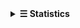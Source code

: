 <details>
  <summary><b>☰ Statistics</b></summary>
  <p align="center">
    <img src="https://github-profile-trophy.vercel.app/?username=de-soot&margin-w=12&theme=monokai" alt="de-soot's Github Trophies"/>
    <br>
    <br>
    <img src="https://github-readme-stats.vercel.app/api?username=de-soot&show_icons=true&theme=monokai" alt="de-soot's Github Stats"/>
    <br>
    <br>
    <img src="https://komarev.com/ghpvc/?username=de-soot&label=Profile%20views&style=for-the-badge" alt="de-soot's Github Profile Visit Count"/>
  </p>
</details>
